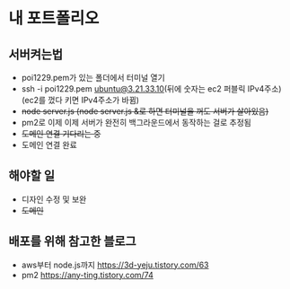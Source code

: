 # 내 포트폴리오

## 서버켜는법
- poi1229.pem가 있는 폴더에서 터미널 열기
- ssh -i poi1229.pem ubuntu@3.21.33.10(뒤에 숫자는 ec2 퍼블릭 IPv4주소)(ec2를 껐다 키면 IPv4주소가 바뀜)
- ~~node server.js (node server.js &로 하면 터미널을 꺼도 서버가 살아있음)~~
- pm2로 이제 이제 서버가 완전히 백그라운드에서 동작하는 걸로 추정됨
- ~~도메인 연결 기다리는 중~~
- 도메인 연결 완료

## 해야할 일
- 디자인 수정 및 보완
- ~~도메인~~

## 배포를 위해 참고한 블로그
- aws부터 node.js까지
https://3d-yeju.tistory.com/63
- pm2
https://any-ting.tistory.com/74
